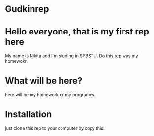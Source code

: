 # Gudkinrep
# Hello everyone, that is my first rep here
My name is Nikita and I'm studing in SPBSTU. 
Do this rep was my homewokr.
# What will be here?
here will be my homework or my programes.
# Installation
just clone this rep to your computer by copy this:

